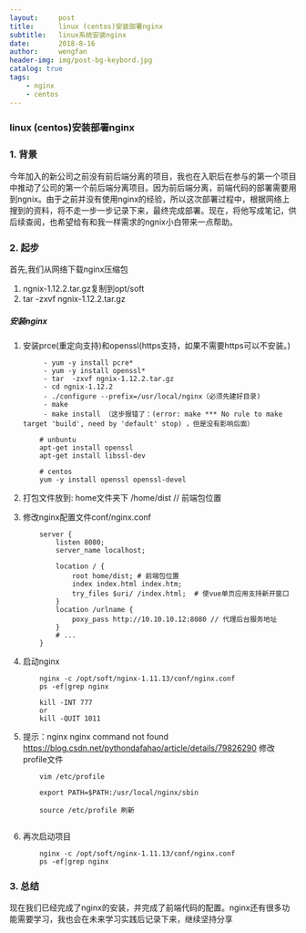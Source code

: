 ```yaml
---
layout:     post
title:      linux (centos)安装部署nginx
subtitle:   linux系统安装nginx
date:       2018-8-16
author:     wengfan
header-img: img/post-bg-keybord.jpg
catalog: true
tags:
    - nginx
    - centos
---
```

### linux (centos)安装部署nginx
### 1. 背景
今年加入的新公司之前没有前后端分离的项目，我也在入职后在参与的第一个项目中推动了公司的第一个前后端分离项目。因为前后端分离，前端代码的部署需要用到ngnix。由于之前并没有使用nginx的经验，所以这次部署过程中，根据网络上搜到的资料，将不走一步一步记录下来，最终完成部署。现在，将他写成笔记，供后续查阅，也希望给有和我一样需求的ngnix小白带来一点帮助。

### 2. 起步

首先,我们从网络下载nginx压缩包
1) ngnix-1.12.2.tar.gz复制到opt/soft
2) tar  -zxvf ngnix-1.12.2.tar.gz

##### 安装nginx

1. 安装prce(重定向支持)和openssl(https支持，如果不需要https可以不安装。)
   ```
        - yum -y install pcre*
        - yum -y install openssl*
        - tar  -zxvf ngnix-1.12.2.tar.gz
        - cd ngnix-1.12.2
        - ./configure --prefix=/usr/local/nginx（必须先建好目录)
        - make 
        - make install （这步报错了：(error: make *** No rule to make target 'build', need by 'default' stop) ，但是没有影响后面）
    ``` 
    
    ```
        # unbuntu
        apt-get install openssl
        apt-get install libssl-dev

        # centos
        yum -y install openssl openssl-devel
    ```
2. 打包文件放到: home文件夹下 /home/dist // 前端包位置
3. 修改nginx配置文件conf/nginx.conf
    ```
        server {
            listen 8080;
            server_name localhost;
                
            location / {
                root home/dist; # 前端包位置
                index index.html index.htm;
                try_files $uri/ /index.html;  # 使vue单页应用支持新开窗口
            }
            location /urlname {
                poxy_pass http://10.10.10.12:8080 // 代理后台服务地址
            }
            # ...
        }
    ```
4. 启动nginx
    ```
        nginx -c /opt/soft/nginx-1.11.13/conf/nginx.conf
        ps -ef|grep nginx

        kill -INT 777 
        or
        kill -QUIT 1011
    ```

5. 提示：nginx nginx command not found
    https://blog.csdn.net/pythondafahao/article/details/79826290
    修改profile文件

    ```
        vim /etc/profile
        
        export PATH=$PATH:/usr/local/nginx/sbin
        
        source /etc/profile 刷新
        
    ```

6. 再次启动项目
    ```
        nginx -c /opt/soft/nginx-1.11.13/conf/nginx.conf
        ps -ef|grep nginx
    ```
### 3. 总结
现在我们已经完成了nginx的安装，并完成了前端代码的配置。nginx还有很多功能需要学习，我也会在未来学习实践后记录下来，继续坚持分享